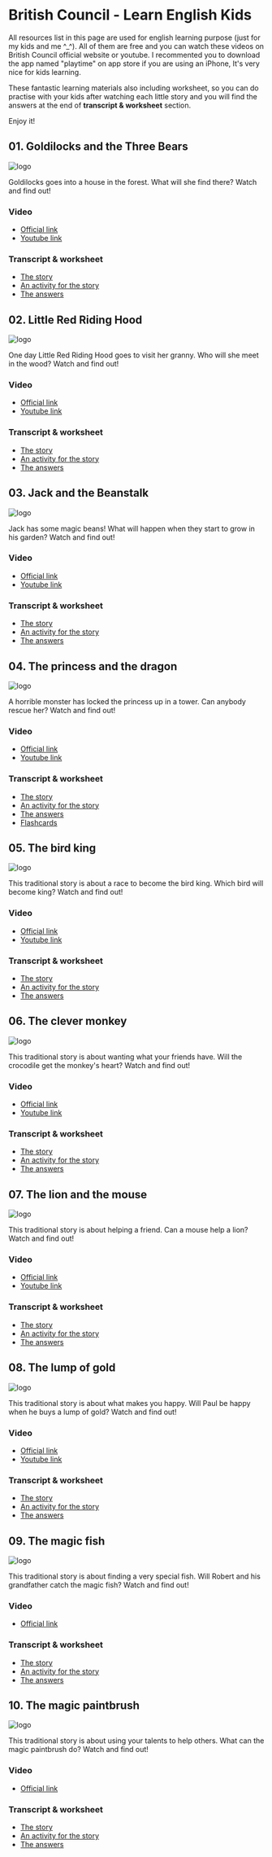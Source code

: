 # British Council - Learn English Kids

All resources list in this page are used for english learning purpose (just for my kids and me ^_^). All of them are free and you can watch these videos on British Council official website or youtube. I recommented you to download the app named "playtime" on app store if you are using an iPhone, It's very nice for kids learning. 

These fantastic learning materials also including worksheet, so you can do practise with your kids after watching each little story and you will find the answers at the end of **transcript & worksheet** section.

Enjoy it!

## 01. Goldilocks and the Three Bears

![logo](./01.Goldilocks-and-the-Three-Bears/logo.jpeg)

Goldilocks goes into a house in the forest. What will she find there? Watch and find out!

### Video

* [Official link](https://learnenglishkids.britishcouncil.org/short-stories/goldilocks-and-the-three-bears)
* [Youtube link](https://www.youtube.com/watch?v=Oaw-d3r_gIc)

### Transcript & worksheet

* [The story](./01.Goldilocks-and-the-Three-Bears/short-stories-goldilocks-and-the-three-bears-transcript.pdf)
* [An activity for the story](./01.Goldilocks-and-the-Three-Bears/short-stories-goldilocks-and-the-three-bears-worksheet.pdf)
* [The answers](./01.Goldilocks-and-the-Three-Bears/short-stories-goldilocks-and-the-three-bears-answers.pdf)

## 02. Little Red Riding Hood

![logo](./02.Little-Red-Riding-Hood/logo.jpeg)

One day Little Red Riding Hood goes to visit her granny. Who will she meet in the wood? Watch and find out!

### Video

* [Official link](https://learnenglishkids.britishcouncil.org/short-stories/little-red-riding-hood)
* [Youtube link](https://www.youtube.com/watch?v=GbzMC6qAzVU)

### Transcript & worksheet

* [The story](./02.Little-Red-Riding-Hood/short-stories-little-red-riding-hood-transcript.pdf)
* [An activity for the story](./02.Little-Red-Riding-Hood/short-stories-little-red-riding-hood-worksheet.pdf)
* [The answers](./02.Little-Red-Riding-Hood/short-stories-little-red-riding-hood-answers.pdf)

## 03. Jack and the Beanstalk

![logo](./03.Jack-and-the-Beanstalk/logo.jpeg)

Jack has some magic beans! What will happen when they start to grow in his garden? Watch and find out!

### Video

* [Official link](https://learnenglishkids.britishcouncil.org/short-stories/jack-and-the-beanstalk)
* [Youtube link](https://www.youtube.com/watch?v=rKB1_wBueFM&t=15s)

### Transcript & worksheet

* [The story](./03.Jack-and-the-Beanstalk/short-stories-jack-and-the-beanstalk-transcript.pdf)
* [An activity for the story](./03.Jack-and-the-Beanstalk/short-stories-jack-and-the-beanstalk-worksheet.pdf)
* [The answers](./03.Jack-and-the-Beanstalk/short-stories-jack-and-the-beanstalk-answers.pdf)


## 04. The princess and the dragon

![logo](./04.The-princess-and-the-dragon/logo.jpeg)

A horrible monster has locked the princess up in a tower. Can anybody rescue her? Watch and find out!

### Video

* [Official link](https://learnenglishkids.britishcouncil.org/short-stories/the-princess-and-the-dragon)
* [Youtube link](https://www.youtube.com/watch?v=oepRTA4s4XM)

### Transcript & worksheet

* [The story](./04.The-princess-and-the-dragon/short-stories-the-princess-and-the-dragon-transcript.pdf)
* [An activity for the story](./04.The-princess-and-the-dragon/short-stories-the-princess-and-the-dragon-worksheet.pdf)
* [The answers](./04.The-princess-and-the-dragon/short-stories-the-princess-and-the-dragon-answers.pdf)
* [Flashcards](./04.The-princess-and-the-dragon/stories-the-princess-and-the-dragon-flashcards.pdf)


## 05. The bird king

![logo](./05.The-bird-king/logo.jpeg)

This traditional story is about a race to become the bird king. Which bird will become king? Watch and find out!

### Video

* [Official link](https://learnenglishkids.britishcouncil.org/short-stories/the-bird-king)
* [Youtube link](https://www.youtube.com/watch?v=sn1_4Iqn6TY&t=9s)

### Transcript & worksheet

* [The story](./05.The-bird-king/short-stories-story-time-the-bird-king-transcript.pdf)
* [An activity for the story](./05.The-bird-king/short-stories-story-time-the-bird-king-worksheet.pdf)
* [The answers](./05.The-bird-king/short-stories-story-time-the-bird-king-answers.pdf)


## 06. The clever monkey

![logo](./06.The-clever-monkey/logo.jpg)

This traditional story is about wanting what your friends have. Will the crocodile get the monkey's heart? Watch and find out!

### Video

* [Official link](https://learnenglishkids.britishcouncil.org/short-stories/the-clever-monkey)
* [Youtube link](https://www.youtube.com/watch?v=uWzjLu7e6KM&t=3s)

### Transcript & worksheet

* [The story](./06.The-clever-monkey/short-stories-story-time-the-clever-monkey-transcript.pdf)
* [An activity for the story](./06.The-clever-monkey/short-stories-story-time-the-clever-monkey-worksheet.pdf)
* [The answers](./06.The-clever-monkey/short-stories-story-time-the-clever-monkey-answers.pdf)


## 07. The lion and the mouse

![logo](./07.The-lion-and-the-mouse/logo.jpg)

This traditional story is about helping a friend. Can a mouse help a lion? Watch and find out!

### Video

* [Official link](https://learnenglishkids.britishcouncil.org/short-stories/the-lion-and-the-mouse)
* [Youtube link](https://www.youtube.com/watch?v=TVOBACpbTHc)

### Transcript & worksheet

* [The story](./07.The-lion-and-the-mouse/short-stories-story-time-the-lion-and-the-mouse-transcript.pdf)
* [An activity for the story](./07.The-lion-and-the-mouse/short-stories-story-time-the-lion-and-the-mouse-worksheet.pdf)
* [The answers](./07.The-lion-and-the-mouse/short-stories-story-time-the-lion-and-the-mouse-answers.pdf)


## 08. The lump of gold

![logo](./08.The-lump-of-gold/logo.jpg)

This traditional story is about what makes you happy. Will Paul be happy when he buys a lump of gold? Watch and find out!

### Video

* [Official link](https://learnenglishkids.britishcouncil.org/short-stories/the-lump-gold)
* [Youtube link](https://www.youtube.com/watch?v=6JBLY__29sA)

### Transcript & worksheet

* [The story](./08.The-lump-of-gold/short-stories-story-time-the-lump-of-gold-transcript.pdf)
* [An activity for the story](./08.The-lump-of-gold/short-stories-story-time-the-lump-of-gold-worksheet.pdf)
* [The answers](./08.The-lump-of-gold/short-stories-story-time-the-lump-of-gold-answers.pdf)


## 09. The magic fish

![logo](./09.The-magic-fish/logo.jpg)

This traditional story is about finding a very special fish. Will Robert and his grandfather catch the magic fish? Watch and find out!

### Video

* [Official link](https://learnenglishkids.britishcouncil.org/short-stories/the-magic-fish)

### Transcript & worksheet

* [The story](./09.The-magic-fish/short-stories-story-time-the-magic-fish-transcript.pdf)
* [An activity for the story](./09.The-magic-fish/short-stories-story-time-the-magic-fish-worksheet.pdf)
* [The answers](./09.The-magic-fish/short-stories-story-time-the-magic-fish-answers.pdf)


## 10. The magic paintbrush

![logo](./10.The-magic-paintbrush/logo.jpg)

This traditional story is about using your talents to help others. What can the magic paintbrush do? Watch and find out!

### Video

* [Official link](https://learnenglishkids.britishcouncil.org/short-stories/the-magic-paintbrush)

### Transcript & worksheet

* [The story](./10.The-magic-paintbrush/short-stories-story-time-the-magic-paintbrush-transcript.pdf)
* [An activity for the story](./10.The-magic-paintbrush/short-stories-story-time-the-magic-paintbrush-worksheet.pdf)
* [The answers](./10.The-magic-paintbrush/short-stories-story-time-the-magic-paintbrush-answers.pdf)
